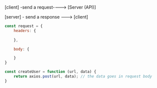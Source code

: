 

[client] -send a request----> [Server (API)]

[server] - send a response ---> [client]

``` js
const request = {
    headers: {
        
    },

    body: {

    }
}

const createUser = function (url, data) {
    return axios.post(url, data); // the data goes in request body
}
```